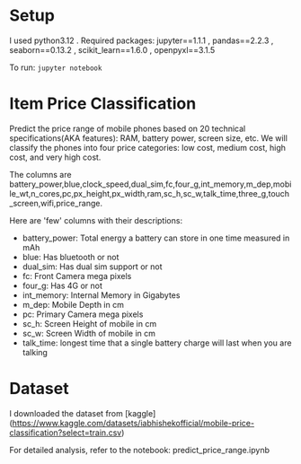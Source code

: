 # Setup
I used python3.12 . Required packages: jupyter==1.1.1 , pandas==2.2.3 , seaborn==0.13.2 , scikit_learn==1.6.0 , openpyxl==3.1.5

To run: `jupyter notebook`

# Item Price Classification
Predict the price range of mobile phones based on 20 technical specifications(AKA features): RAM, battery power, screen size, etc. We will classify the phones into four price categories: low cost, medium cost, high cost, and very high cost.

The columns are battery_power,blue,clock_speed,dual_sim,fc,four_g,int_memory,m_dep,mobile_wt,n_cores,pc,px_height,px_width,ram,sc_h,sc_w,talk_time,three_g,touch_screen,wifi,price_range.

Here are 'few' columns with their descriptions:
* battery_power: Total energy a battery can store in one time measured in mAh
* blue: Has bluetooth or not
* dual_sim: Has dual sim support or not
* fc: Front Camera mega pixels
* four_g: Has 4G or not
* int_memory: Internal Memory in Gigabytes
* m_dep: Mobile Depth in cm
* pc: Primary Camera mega pixels
* sc_h: Screen Height of mobile in cm
* sc_w: Screen Width of mobile in cm
* talk_time: longest time that a single battery charge will last when you are talking

# Dataset
I downloaded the dataset from [kaggle] (https://www.kaggle.com/datasets/iabhishekofficial/mobile-price-classification?select=train.csv)

For detailed analysis, refer to the notebook: predict_price_range.ipynb
